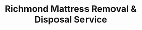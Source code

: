 ---
layout: location.njk
title: Richmond Mattress Removal & Disposal Service
description: Professional mattress removal in Richmond, California. Next-day pickup  Licensed, insured, and eco-friendly. Serving 15+ neighborhoods from Point Richmond to Marina Bay in the East Bay.
permalink: /mattress-removal/california/san-francisco/richmond/
city: Richmond
state: California
stateSlug: california
parentMetro: San Francisco
tier: 3
coordinates:
  lat: 37.9358
  lng: -122.3477
pricing:
  startingPrice: 125
  single: 125
  queen: 155
  king: 180
  boxSpring: 30
pageContent:
  heroDescription: "Community-focused mattress removal service in Richmond, California. Professional pickup  We handle everything from historic Point Richmond homes to Marina Bay apartments. Serving 15+ neighborhoods throughout this revitalized East Bay community with full regulatory compliance."
  aboutService: "Richmond's community-centered mattress removal and recycling service, serving this historic East Bay city with expertise tailored to its diverse population and ongoing revitalization. From Victorian homes in Point Richmond to new developments near the Marina, we provide professional mattress pickup throughout 15+ neighborhoods in Richmond, ensuring 80% of materials are recycled responsibly while maintaining full compliance with Contra Costa County regulations. Our Richmond team understands the unique dynamics of serving this evolving community - from BART commuters moving frequently to longtime residents participating in neighborhood revitalization efforts. We work with West Contra Costa County waste management services and certified recycling facilities to ensure your old mattress is disposed of responsibly and in compliance with California's Mattress Stewardship Program requirements, supporting Richmond's commitment to environmental justice and community health."
  serviceAreasIntro: "We provide comprehensive mattress pickup services throughout greater Richmond, covering all major neighborhoods from the historic districts to waterfront developments:"
  regulationsCompliance: "Our service ensures full compliance with Contra Costa County waste management regulations and California's Mattress Stewardship Program, providing you with proper disposal documentation and handling all required preparation steps."
  environmentalImpact: "Richmond's industrial legacy makes responsible waste disposal especially important for protecting community health and continuing environmental remediation efforts. Our recycling partnerships support the city's environmental justice goals by ensuring proper waste handling that doesn't burden neighborhoods already affected by industrial pollution. Each mattress we process prevents materials from contributing to illegal dumping issues that have historically affected Richmond's communities. Materials recovered through our partnerships - steel for Bay Area infrastructure, foam for local manufacturing, and organic fibers for urban agriculture projects - support Richmond's economic revitalization while maintaining the environmental standards demanded by community advocates who have fought for cleaner neighborhoods."
  howItWorksScheduling: "Next-day slots available throughout Richmond's neighborhoods. We coordinate with BART commuter schedules and work around the diverse housing types from historic Point Richmond to new Marina Bay developments."
  howItWorksService: "Our licensed and insured team removes your mattress from anywhere on your property, handles all county-required preparation, and navigates Richmond's mix of older housing stock and modern apartment complexes with respect for community standards."
  howItWorksDisposal: "Your mattress is processed through Contra Costa County certified recycling facilities or other state-approved processors for responsible material recovery under California's Mattress Stewardship Program."
  sidebarStats:
    mattressesRemoved: "2,234"
neighborhoods: [
  {
    "name": "Point Richmond",
    "zipCodes": ["94801"]
  },
  {
    "name": "Richmond Annex", 
    "zipCodes": ["94801"]
  },
  {
    "name": "Atchison Village",
    "zipCodes": ["94801"]
  },
  {
    "name": "Marina Bay",
    "zipCodes": ["94804"]
  },
  {
    "name": "Pullman",
    "zipCodes": ["94801"]
  },
  {
    "name": "Parchester Village",
    "zipCodes": ["94806"]
  },
  {
    "name": "Richmond Heights",
    "zipCodes": ["94805"]
  },
  {
    "name": "Hilltop",
    "zipCodes": ["94806"]
  },
  {
    "name": "Iron Triangle",
    "zipCodes": ["94801"]
  },
  {
    "name": "Central Richmond",
    "zipCodes": ["94804"]
  },
  {
    "name": "North Richmond",
    "zipCodes": ["94801"]
  },
  {
    "name": "East Richmond Heights",
    "zipCodes": ["94805"]
  },
  {
    "name": "Coronado",
    "zipCodes": ["94805"]
  },
  {
    "name": "May Valley",
    "zipCodes": ["94803"]
  },
  {
    "name": "Richmond Marina",
    "zipCodes": ["94804"]
  }
]
zipCodes: [
  "94801", "94803", "94804", "94805", "94806"
]
recyclingPartners: [
  "West Contra Costa County Waste Management",
  "Republic Services Richmond",
  "ByeBye Mattress Drop-off Locations"
]
localRegulations: "Richmond operates under Contra Costa County waste management regulations with additional municipal requirements focused on environmental justice and community health protection. The city's history of industrial pollution has led to stricter oversight of waste disposal practices, requiring certified haulers to demonstrate proper environmental compliance. BART commuter schedules create peak demand periods as residents move frequently due to Richmond's affordable housing options relative to other Bay Area cities. Many neighborhoods have specific community protocols developed through years of environmental activism, and residents expect transparency in waste handling practices. Our service works with community leaders and environmental justice advocates to ensure disposal methods meet the high standards demanded by Richmond residents who have fought for cleaner, healthier neighborhoods."
nearbyCities: [
  {
    "name": "Berkeley",
    "slug": "berkeley",
    "distance": 12,
    "isSuburb": true
  },
  {
    "name": "El Cerrito",
    "slug": "el-cerrito",
    "distance": 4,
    "isSuburb": true
  },
  {
    "name": "San Pablo",
    "slug": "san-pablo",
    "distance": 6,
    "isSuburb": true
  },
  {
    "name": "Pinole",
    "slug": "pinole",
    "distance": 8,
    "isSuburb": true
  },
  {
    "name": "Hercules",
    "slug": "hercules",
    "distance": 10,
    "isSuburb": true
  }
]
reviews:
  count: 167
  featured: [
    {
      "text": "Moving out of our Marina Bay apartment and needed quick mattress removal before our BART commute got too hectic. The team was super understanding about working around our schedule and made the pickup seamless. They were respectful of our building's community guidelines and got everything done efficiently.",
      "author": "Maria G.",
      "neighborhood": "Marina Bay"
    },
    {
      "text": "Our Point Richmond Victorian has some unique access challenges, and I was worried about the pickup. The crew called ahead to plan everything out and handled the narrow stairs perfectly. They clearly understood the historic neighborhood and were careful with our property and the neighbors'.",
      "author": "James K.",
      "neighborhood": "Point Richmond"
    },
    {
      "text": "Great service in Parchester Village. The team was professional and worked quickly, which was important for our busy household schedule. They explained the recycling process clearly, which I appreciated as someone who cares about environmental impact in our community.",
      "author": "Denise W.",
      "neighborhood": "Parchester Village"
    }
  ]
faqs: [
  {
    "question": "How quickly can you pick up a mattress in Richmond?",
    "answer": "We offer next-day pickup throughout Richmond's neighborhoods, including weekends. Most areas from Point Richmond to Marina Bay can be serviced within 24 hours of booking, depending on your preferred schedule."
  },
  {
    "question": "Do you coordinate with BART commuter schedules in Richmond?",
    "answer": "Yes, we understand many Richmond residents commute via BART and we can schedule pickup times that work around your commute schedule. We offer flexible morning and evening slots to accommodate working professionals."
  },
  {
    "question": "Can you handle pickup from Richmond's diverse housing types?",
    "answer": "Absolutely. We service everything from historic Victorian homes in Point Richmond to modern apartment complexes in Marina Bay. Our team is experienced with the varied access requirements throughout Richmond's different neighborhoods."
  },
  {
    "question": "What are Richmond's regulations for mattress disposal?",
    "answer": "Richmond follows Contra Costa County waste management regulations with additional environmental compliance requirements. As part of California's Mattress Stewardship Program, all mattresses must be properly recycled. We handle all compliance requirements and provide documentation for your records."
  },
  {
    "question": "Do you meet Richmond's environmental justice standards?",
    "answer": "Yes, we work with certified recycling facilities and maintain the transparency and environmental compliance standards expected by Richmond's environmental justice community. We provide clear documentation of our recycling processes and partner with facilities that meet community health protection requirements."
  },
  {
    "question": "Is there an extra charge for older housing or difficult access?",
    "answer": "Our standard pricing covers removal from anywhere on your property, including challenging access situations common in Richmond's older housing stock. Whether you're in a historic Point Richmond home or a multi-story apartment complex, there are no additional fees."
  },
  {
    "question": "What happens to my mattress after pickup in Richmond?",
    "answer": "Your mattress is processed through Contra Costa County certified recycling facilities or other California Mattress Stewardship Program approved processors. Approximately 80% of materials are recycled, supporting environmental standards that align with Richmond's community health goals."
  },
  {
    "question": "Do you work with Richmond's community organizations?",
    "answer": "We respect Richmond's strong community activism and work with neighborhood organizations when requested. We can coordinate with community leaders and provide documentation that meets the transparency standards expected by Richmond's environmental justice advocates."
  }
]
---